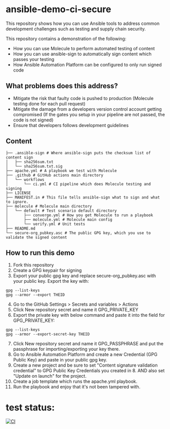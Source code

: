 # ansible-demo-ci-secure
This repository shows how you can use Ansible tools to address common development challenges such as testing and supply chain security.

This repository contains a demonstration of the following:
* How you can use Molecule to perform automated testing of content
* How you can use ansible-sign to automatically sign content which passes your testing
* How Ansible Automation Platform can be configured to only run signed code

## What problems does this address?
* Mitigate the risk that faulty code is pushed to production (Molecule testing done for each pull request)
* Mitigate the damage from a developers version control account getting compromised (If the gates you setup in your pipeline are not passed, the code is not signed)
* Ensure that developers follows development guidelines

## Content
```
├── .ansible-sign # Where ansible-sign puts the checksum list of content sign
│   ├── sha256sum.txt
│   └── sha256sum.txt.sig
├── apache.yml # A playbook we test with Molecule
├── .github # GitHub actions main directory
│   └── workflows 
│       └── ci.yml # CI pipeline which does Molecule testing and signing
├── LICENSE
├── MANIFEST.in # This file tells ansible-sign what to sign and what to ignore.
├── molecule # Molecule main directory
│   └── default # Test scenario default directory
│       ├── converge.yml # How you get Molecule to run a playbook
│       ├── molecule.yml # Molecule main config
│       └── verify.yml # Unit tests
├── README.md
└── secure-org_pubkey.asc # The public GPG key, which you use to validate the signed content
```

## How to run this demo
1. Fork this repository
2. Create a GPG keypair for signing
3. Export your public gpg key and replace secure-org_pubkey.asc with your public key. Export the key with:
```
gpg --list-keys
gpg --armor --export THEID
```
4. Go to the GitHub Settings > Secrets and variables > Actions
5. Click New repository secret and name it GPG_PRIVATE_KEY
6. Export the private key with below command and paste it into the field for GPG_PRIVATE_KEY:
```
gpg --list-keys
gpg --armor --export-secret-key THEID
```
7. Click New repository secret and name it GPG_PASSPHRASE and put the passphrase for importing/exporting your key there.
8. Go to Ansible Automation Platform and create a new Credential (GPG Public Key) and paste in your public gpg key.
9. Create a new project and be sure to set "Content signature validation credential" to GPG Public Key Credentials you created in 8. AND also set "Update on launch" for the project.
10. Create a job template which runs the apache.yml playbook.
11. Run the playbook and enjoy that it's not been tampered with.

# test status:
[![CI](https://github.com/mglantz/ansible-demo-ci/actions/workflows/ci.yml/badge.svg)](https://github.com/mglantz/ansible-demo-ci/actions/workflows/ci.yml)
